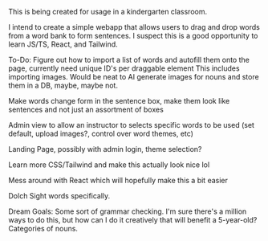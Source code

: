 This is being created for usage in a kindergarten classroom.

I intend to create a simple webapp that allows users to drag and drop words from a word bank to form sentences. I suspect this is a good opportunity to learn JS/TS, React, and Tailwind.

To-Do: Figure out how to import a list of words and autofill them onto the page, currently need unique ID's per draggable element This includes importing images. Would be neat to AI generate images for nouns and store them in a DB, maybe, maybe not.

Make words change form in the sentence box, make them look like sentences and not just an assortment of boxes

Admin view to allow an instructor to selects specific words to be used (set default, upload images?, control over word themes, etc)

Landing Page, possibly with admin login, theme selection?

Learn more CSS/Tailwind and make this actually look nice lol

Mess around with React which will hopefully make this a bit easier

Dolch Sight words specifically.

Dream Goals: Some sort of grammar checking. I'm sure there's a million ways to do this, but how can I do it creatively that will benefit a 5-year-old? Categories of nouns.
